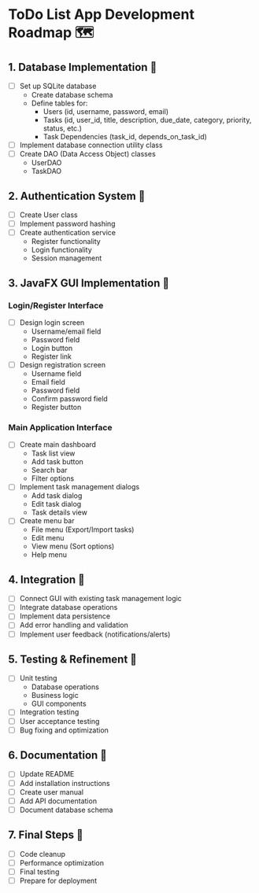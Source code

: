 # ToDo List App Development Roadmap 🗺️

## 1. Database Implementation 💾
- [ ] Set up SQLite database
  - Create database schema
  - Define tables for:
    - Users (id, username, password, email)
    - Tasks (id, user_id, title, description, due_date, category, priority, status, etc.)
    - Task Dependencies (task_id, depends_on_task_id)
- [ ] Implement database connection utility class
- [ ] Create DAO (Data Access Object) classes
  - UserDAO
  - TaskDAO

## 2. Authentication System 🔐
- [ ] Create User class
- [ ] Implement password hashing
- [ ] Create authentication service
  - Register functionality
  - Login functionality
  - Session management

## 3. JavaFX GUI Implementation 🎨
### Login/Register Interface
- [ ] Design login screen
  - Username/email field
  - Password field
  - Login button
  - Register link
- [ ] Design registration screen
  - Username field
  - Email field
  - Password field
  - Confirm password field
  - Register button

### Main Application Interface
- [ ] Create main dashboard
  - Task list view
  - Add task button
  - Search bar
  - Filter options
- [ ] Implement task management dialogs
  - Add task dialog
  - Edit task dialog
  - Task details view
- [ ] Create menu bar
  - File menu (Export/Import tasks)
  - Edit menu
  - View menu (Sort options)
  - Help menu

## 4. Integration 🔄
- [ ] Connect GUI with existing task management logic
- [ ] Integrate database operations
- [ ] Implement data persistence
- [ ] Add error handling and validation
- [ ] Implement user feedback (notifications/alerts)

## 5. Testing & Refinement 🧪
- [ ] Unit testing
  - Database operations
  - Business logic
  - GUI components
- [ ] Integration testing
- [ ] User acceptance testing
- [ ] Bug fixing and optimization

## 6. Documentation 📝
- [ ] Update README
- [ ] Add installation instructions
- [ ] Create user manual
- [ ] Add API documentation
- [ ] Document database schema

## 7. Final Steps 🎯
- [ ] Code cleanup
- [ ] Performance optimization
- [ ] Final testing
- [ ] Prepare for deployment